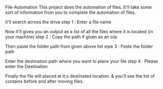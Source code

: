 File-Automation
This project does the automation of files. It'll take some sort of information from you to complete the automation of files.

It'll search across the drive
step 1 : Enter a file name 

Now it'll gives you an output as a list of all the files where it is located (in your machine)
step 2 : Copy the path if given as an o/p
 
Then paste the folder path from given above list
stpe 3 : Paste the folder path

Enter the destination path where you want to place your file 
step 4 : Please enter the Destination

Finally the file will placed at it;s destinated location. &
you'll see the list of contains before and after moving files.
